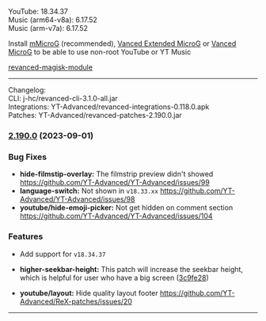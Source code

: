 YouTube: 18.34.37  
Music (arm64-v8a): 6.17.52  
Music (arm-v7a): 6.17.52  


Install [mMicroG](https://github.com/inotia00/mMicroG/releases) (recommended), [Vanced Extended MicroG](https://github.com/inotia00/VancedMicroG/releases) or [Vanced MicroG](https://github.com/TeamVanced/VancedMicroG/releases) to be able to use non-root YouTube or YT Music  

[revanced-magisk-module](https://github.com/j-hc/revanced-magisk-module)  

---
Changelog:  
CLI: j-hc/revanced-cli-3.1.0-all.jar  
Integrations: YT-Advanced/revanced-integrations-0.118.0.apk  
Patches: YT-Advanced/revanced-patches-2.190.0.jar  

### [2.190.0](https://github.com/YT-Advanced/ReX-patches/compare/v2.189.0...v2.190.0) (2023-09-01)


### Bug Fixes

* **hide-filmstip-overlay:** The filmstrip preview didn't showed https://github.com/YT-Advanced/YT-Advanced/issues/99
* **language-switch:** Not shown in `v18.33.xx` https://github.com/YT-Advanced/YT-Advanced/issues/98
* **youtube/hide-emoji-picker:** Not get hidden on comment section https://github.com/YT-Advanced/YT-Advanced/issues/104


### Features

* Add support for `v18.34.37`

* **higher-seekbar-height:** This patch will increase the seekbar height, which is helpful for user who have a big screen ([3c9fe28](https://github.com/YT-Advanced/ReX-patches/commit/3c9fe28075eead38d65bb2bfbba5b4456d0d9c2c))

* **youtube/layout:** Hide quality layout footer https://github.com/YT-Advanced/ReX-patches/issues/20



---  
